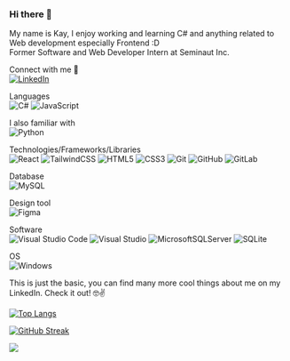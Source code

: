 ### Hi there 👋
My name is Kay, I enjoy working and learning C# and anything related to Web development especially Frontend :D <br>
Former Software and Web Developer Intern at Seminaut Inc.

Connect with me :handshake: <br> [![LinkedIn](https://img.shields.io/badge/linkedin-%230077B5.svg?style=for-the-badge&logo=linkedin&logoColor=white)](https://www.linkedin.com/in/kay-truong-158824185/)

Languages <br> ![C#](https://img.shields.io/badge/c%23-%23239120.svg?style=for-the-badge&logo=c-sharp&logoColor=white)
![JavaScript](https://img.shields.io/badge/javascript-%23323330.svg?style=for-the-badge&logo=javascript&logoColor=%23F7DF1E)

I also familiar with <br> ![Python](https://img.shields.io/badge/python-3670A0?style=for-the-badge&logo=python&logoColor=ffdd54)

Technologies/Frameworks/Libraries <br> ![React](https://img.shields.io/badge/react-%2320232a.svg?style=for-the-badge&logo=react&logoColor=%2361DAFB)
![TailwindCSS](https://img.shields.io/badge/tailwindcss-%2338B2AC.svg?style=for-the-badge&logo=tailwind-css&logoColor=white)
![HTML5](https://img.shields.io/badge/html5-%23E34F26.svg?style=for-the-badge&logo=html5&logoColor=white)
![CSS3](https://img.shields.io/badge/css3-%231572B6.svg?style=for-the-badge&logo=css3&logoColor=white)
![Git](https://img.shields.io/badge/git-%23F05033.svg?style=for-the-badge&logo=git&logoColor=white)
![GitHub](https://img.shields.io/badge/github-%23121011.svg?style=for-the-badge&logo=github&logoColor=white)
![GitLab](https://img.shields.io/badge/gitlab-%23181717.svg?style=for-the-badge&logo=gitlab&logoColor=white)

Database <br> ![MySQL](https://img.shields.io/badge/mysql-%2300f.svg?style=for-the-badge&logo=mysql&logoColor=white)

Design tool <br> ![Figma](https://img.shields.io/badge/figma-%23F24E1E.svg?style=for-the-badge&logo=figma&logoColor=white)

Software <br> ![Visual Studio Code](https://img.shields.io/badge/Visual%20Studio%20Code-0078d7.svg?style=for-the-badge&logo=visual-studio-code&logoColor=white)
![Visual Studio](https://img.shields.io/badge/Visual%20Studio-5C2D91.svg?style=for-the-badge&logo=visual-studio&logoColor=white)
![MicrosoftSQLServer](https://img.shields.io/badge/Microsoft%20SQL%20Server-CC2927?style=for-the-badge&logo=microsoft%20sql%20server&logoColor=white)
![SQLite](https://img.shields.io/badge/sqlite-%2307405e.svg?style=for-the-badge&logo=sqlite&logoColor=white)

OS <br> ![Windows](https://img.shields.io/badge/Windows-0078D6?style=for-the-badge&logo=windows&logoColor=white)

This is just the basic, you can find many more cool things about me on my LinkedIn. Check it out! :nerd_face::v:

[![Top Langs](https://github-readme-stats.vercel.app/api/top-langs/?username=KayT98&hide_progress=true)](https://github.com/KayT98)

[![GitHub Streak](https://streak-stats.demolab.com/?user=KayT98&currStreakNum=2FD3EB&fire=pink&sideLabels=F00&date_format=[Y.]n.j&theme=dark)](https://git.io/streak-stats)

![](https://komarev.com/ghpvc/?username=KayT98)
